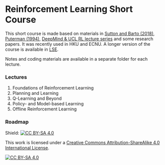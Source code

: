 # Reinforcement Learning Short Course

This short course is made based on materials in [Sutton and Barto (2018)](http://incompleteideas.net/book/RLbook2020.pdf), [Puterman (1994)](https://onlinelibrary.wiley.com/doi/book/10.1002/9780470316887), [DeepMind & UCL RL lecture series](https://www.deepmind.com/learning-resources/introduction-to-reinforcement-learning-with-david-silver) and some research papers. It was recently used in HKU and ECNU. A longer version of the course is available in [LSE](https://www.lse.ac.uk/resources/calendar2021-2022/courseGuides/ST/2021_ST455.htm). 

Notes and coding materials are available in a separate folder for each lecture.

### Lectures

1. Foundations of Reinforcement Learning
2. Planning and Learning
3. Q-Learning and Beyond
4. Policy- and Model-based Learning
5. Offline Reinforcement Learning

### Roadmap

Shield: [![CC BY-SA 4.0][cc-by-sa-shield]][cc-by-sa]

This work is licensed under a
[Creative Commons Attribution-ShareAlike 4.0 International License][cc-by-sa].

[![CC BY-SA 4.0][cc-by-sa-image]][cc-by-sa]

[cc-by-sa]: http://creativecommons.org/licenses/by-sa/4.0/
[cc-by-sa-image]: https://licensebuttons.net/l/by-sa/4.0/88x31.png
[cc-by-sa-shield]: https://img.shields.io/badge/License-CC%20BY--SA%204.0-lightgrey.svg
